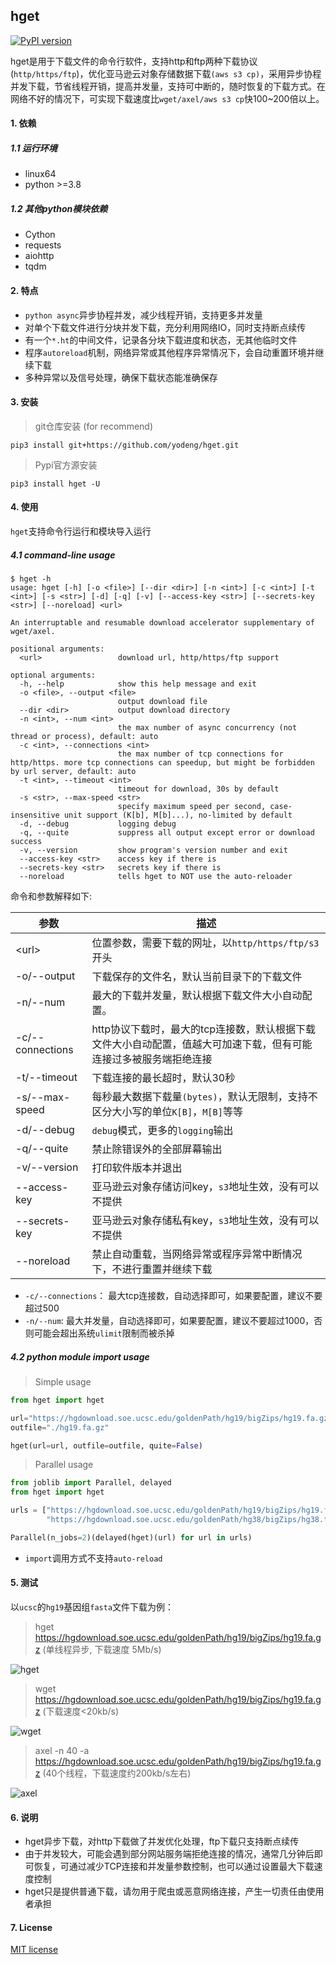 ## hget

[![PyPI version](https://img.shields.io/pypi/v/hget.svg?logo=pypi&logoColor=FFE873)](https://pypi.python.org/pypi/hget)

hget是用于下载文件的命令行软件，支持http和ftp两种下载协议(`http/https/ftp`)，优化亚马逊云对象存储数据下载`(aws s3 cp)`，采用异步协程并发下载，节省线程开销，提高并发量，支持可中断的，随时恢复的下载方式。在网络不好的情况下，可实现下载速度比`wget/axel/aws s3 cp`快100~200倍以上。



#### 1. 依赖

##### 1.1 运行环境

+ linux64
+ python >=3.8



##### 1.2 其他python模块依赖

+ Cython
+ requests
+ aiohttp
+ tqdm



#### 2. 特点

+ `python async`异步协程并发，减少线程开销，支持更多并发量
+ 对单个下载文件进行分块并发下载，充分利用网络IO，同时支持断点续传
+ 有一个`*.ht`的中间文件，记录各分块下载进度和状态，无其他临时文件
+ 程序`autoreload`机制，网络异常或其他程序异常情况下，会自动重置环境并继续下载
+ 多种异常以及信号处理，确保下载状态能准确保存



#### 3. 安装 

> git仓库安装  (for recommend)

```shell
pip3 install git+https://github.com/yodeng/hget.git
```

> Pypi官方源安装

```shell
pip3 install hget -U
```



#### 4. 使用

`hget`支持命令行运行和模块导入运行

##### 4.1 command-line usage

```shell
$ hget -h 
usage: hget [-h] [-o <file>] [--dir <dir>] [-n <int>] [-c <int>] [-t <int>] [-s <str>] [-d] [-q] [-v] [--access-key <str>] [--secrets-key <str>] [--noreload] <url>

An interruptable and resumable download accelerator supplementary of wget/axel.

positional arguments:
  <url>                 download url, http/https/ftp support

optional arguments:
  -h, --help            show this help message and exit
  -o <file>, --output <file>
                        output download file
  --dir <dir>           output download directory
  -n <int>, --num <int>
                        the max number of async concurrency (not thread or process), default: auto
  -c <int>, --connections <int>
                        the max number of tcp connections for http/https. more tcp connections can speedup, but might be forbidden by url server, default: auto
  -t <int>, --timeout <int>
                        timeout for download, 30s by default
  -s <str>, --max-speed <str>
                        specify maximum speed per second, case-insensitive unit support (K[b], M[b]...), no-limited by default
  -d, --debug           logging debug
  -q, --quite           suppress all output except error or download success
  -v, --version         show program's version number and exit
  --access-key <str>    access key if there is
  --secrets-key <str>   secrets key if there is
  --noreload            tells hget to NOT use the auto-reloader
```

命令和参数解释如下:

| 参数             | 描述                                                         |
| ---------------- | ------------------------------------------------------------ |
| \<url\>          | 位置参数，需要下载的网址，以`http/https/ftp/s3`开头          |
| -o/--output      | 下载保存的文件名，默认当前目录下的下载文件                   |
| -n/--num         | 最大的下载并发量，默认根据下载文件大小自动配置。             |
| -c/--connections | http协议下载时，最大的tcp连接数，默认根据下载文件大小自动配置，值越大可加速下载，但有可能连接过多被服务端拒绝连接 |
| -t/--timeout     | 下载连接的最长超时，默认30秒                                 |
| -s/--max-speed   | 每秒最大数据下载量`(bytes)`，默认无限制，支持不区分大小写的单位`K[B]`，`M[B]`等等 |
| -d/--debug       | `debug`模式，更多的`logging`输出                             |
| -q/--quite       | 禁止除错误外的全部屏幕输出                                   |
| -v/--version     | 打印软件版本并退出                                           |
| --access-key     | 亚马逊云对象存储访问key，`s3`地址生效，没有可以不提供        |
| --secrets-key    | 亚马逊云对象存储私有key，`s3`地址生效，没有可以不提供        |
| --noreload       | 禁止自动重载，当网络异常或程序异常中断情况下，不进行重置并继续下载 |

+ `-c/--connections`： 最大tcp连接数，自动选择即可，如果要配置，建议不要超过500
+ `-n/--num`:  最大并发量，自动选择即可，如果要配置，建议不要超过1000，否则可能会超出系统`ulimit`限制而被杀掉

##### 4.2 python module import usage

> Simple usage

```python
from hget import hget

url="https://hgdownload.soe.ucsc.edu/goldenPath/hg19/bigZips/hg19.fa.gz"
outfile="./hg19.fa.gz"

hget(url=url, outfile=outfile, quite=False)
```

> Parallel usage

```python
from joblib import Parallel, delayed
from hget import hget

urls = ["https://hgdownload.soe.ucsc.edu/goldenPath/hg19/bigZips/hg19.fa.gz",
        "https://hgdownload.soe.ucsc.edu/goldenPath/hg38/bigZips/hg38.fa.gz"]

Parallel(n_jobs=2)(delayed(hget)(url) for url in urls)
```

+ `import`调用方式不支持`auto-reload`

#### 5. 测试

以`ucsc`的`hg19`基因组`fasta`文件下载为例：

> hget https://hgdownload.soe.ucsc.edu/goldenPath/hg19/bigZips/hg19.fa.gz                   (单线程异步, 下载速度 5Mb/s)

![hget](https://user-images.githubusercontent.com/18365846/184577883-d4fc8304-8137-4edb-acae-b462ac3f6137.png)

> wget https://hgdownload.soe.ucsc.edu/goldenPath/hg19/bigZips/hg19.fa.gz                 (下载速度<20kb/s)

![wget](https://user-images.githubusercontent.com/18365846/184577877-dd479cac-8c7f-45aa-ae15-ca119d646111.png)

> axel -n 40 -a https://hgdownload.soe.ucsc.edu/goldenPath/hg19/bigZips/hg19.fa.gz       (40个线程，下载速度约200kb/s左右)

![axel](https://user-images.githubusercontent.com/18365846/184577881-357fa27b-d6f1-4ed7-9c11-7004d3085211.png)



#### 6. 说明

+ hget异步下载，对http下载做了并发优化处理，ftp下载只支持断点续传
+ 由于并发较大，可能会遇到部分网站服务端拒绝连接的情况，通常几分钟后即可恢复，可通过减少TCP连接和并发量参数控制，也可以通过设置最大下载速度控制
+ hget只是提供普通下载，请勿用于爬虫或恶意网络连接，产生一切责任由使用者承担



#### 7. License

[MIT license](https://github.com/yodeng/hget/blob/master/LICENSE)
